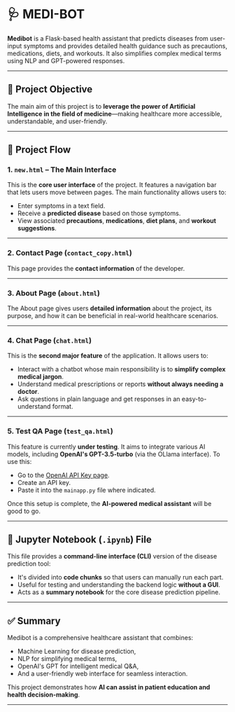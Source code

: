 # 🩺 MEDI-BOT

**Medibot** is a Flask-based health assistant that predicts diseases from user-input symptoms and provides detailed health guidance such as precautions, medications, diets, and workouts. It also simplifies complex medical terms using NLP and GPT-powered responses.

---

## 🎯 Project Objective

The main aim of this project is to **leverage the power of Artificial Intelligence in the field of medicine**—making healthcare more accessible, understandable, and user-friendly.

---

## 🔄 Project Flow

### 1. `new.html` – The Main Interface

This is the **core user interface** of the project. It features a navigation bar that lets users move between pages. The main functionality allows users to:

- Enter symptoms in a text field.
- Receive a **predicted disease** based on those symptoms.
- View associated **precautions**, **medications**, **diet plans**, and **workout suggestions**.

---

### 2. Contact Page (`contact_copy.html`)

This page provides the **contact information** of the developer.

---

### 3. About Page (`about.html`)

The About page gives users **detailed information** about the project, its purpose, and how it can be beneficial in real-world healthcare scenarios.

---

### 4. Chat Page (`chat.html`)

This is the **second major feature** of the application. It allows users to:

- Interact with a chatbot whose main responsibility is to **simplify complex medical jargon**.
- Understand medical prescriptions or reports **without always needing a doctor**.
- Ask questions in plain language and get responses in an easy-to-understand format.

---

### 5. Test QA Page (`test_qa.html`)

This feature is currently **under testing**. It aims to integrate various AI models, including **OpenAI's GPT-3.5-turbo** (via the OLlama interface). To use this:

- Go to the [OpenAI API Key page](https://platform.openai.com/account/api-keys).
- Create an API key.
- Paste it into the `mainapp.py` file where indicated.

Once this setup is complete, the **AI-powered medical assistant** will be good to go.

---

## 📓 Jupyter Notebook (`.ipynb`) File

This file provides a **command-line interface (CLI)** version of the disease prediction tool:

- It's divided into **code chunks** so that users can manually run each part.
- Useful for testing and understanding the backend logic **without a GUI**.
- Acts as a **summary notebook** for the core disease prediction pipeline.

---

## ✅ Summary

Medibot is a comprehensive healthcare assistant that combines:
- Machine Learning for disease prediction,
- NLP for simplifying medical terms,
- OpenAI's GPT for intelligent medical Q&A,
- And a user-friendly web interface for seamless interaction.

This project demonstrates how **AI can assist in patient education and health decision-making**.

---

